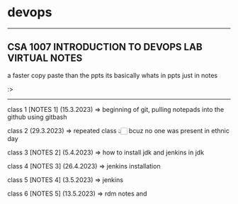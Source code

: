# devops
--------------------------------------------------------------
CSA 1007 INTRODUCTION TO DEVOPS LAB VIRTUAL NOTES
--------------------------------------------------------------


a faster copy paste than the ppts
its basically whats in ppts just in notes
 
:>


--------------------------------------------------------------


class 1 [NOTES 1] (15.3.2023) => beginning of git, pulling notepads into the github using gitbash

class 2 (29.3.2023) => repeated class 👆🏻 bcuz no one was present in ethnic day

class 3 [NOTES 2] (5.4.2023) => how to install jdk and jenkins in jdk

class 4 [NOTES 3] (26.4.2023) => jenkins installation

class 5 [NOTES 4] (3.5.2023) => jenkins 

class 6 [NOTES 5] (13.5.2023) => rdm notes and
